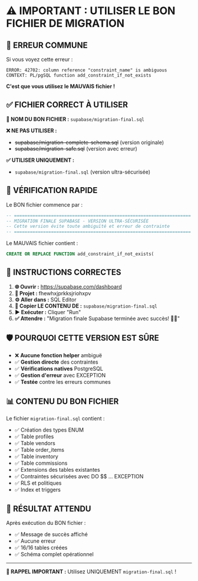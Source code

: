 # ⚠️ IMPORTANT : UTILISER LE BON FICHIER DE MIGRATION

## 🚨 ERREUR COMMUNE

Si vous voyez cette erreur :
```
ERROR: 42702: column reference "constraint_name" is ambiguous
CONTEXT: PL/pgSQL function add_constraint_if_not_exists
```

**C'est que vous utilisez le MAUVAIS fichier !**

## ✅ FICHIER CORRECT À UTILISER

**📁 NOM DU BON FICHIER :** `supabase/migration-final.sql`

**❌ NE PAS UTILISER :**
- ~~supabase/migration-complete-schema.sql~~ (version originale)
- ~~supabase/migration-safe.sql~~ (version avec erreur)

**✅ UTILISER UNIQUEMENT :**
- `supabase/migration-final.sql` (version ultra-sécurisée)

## 🎯 VÉRIFICATION RAPIDE

Le BON fichier commence par :
```sql
-- ===================================================================
-- MIGRATION FINALE SUPABASE - VERSION ULTRA-SÉCURISÉE
-- Cette version évite toute ambiguïté et erreur de contrainte
-- ===================================================================
```

Le MAUVAIS fichier contient :
```sql
CREATE OR REPLACE FUNCTION add_constraint_if_not_exists(
```

## 🚀 INSTRUCTIONS CORRECTES

1. **🌐 Ouvrir :** https://supabase.com/dashboard
2. **📂 Projet :** fhewhxjprkksjriohxpv
3. **⚙️ Aller dans :** SQL Editor
4. **📝 Copier LE CONTENU DE :** `supabase/migration-final.sql`
5. **▶️ Exécuter :** Cliquer "Run"
6. **✅ Attendre :** "Migration finale Supabase terminée avec succès! 🎉✨"

## 🛡️ POURQUOI CETTE VERSION EST SÛRE

- ❌ **Aucune fonction helper** ambiguë
- ✅ **Gestion directe** des contraintes
- ✅ **Vérifications natives** PostgreSQL
- ✅ **Gestion d'erreur** avec EXCEPTION
- ✅ **Testée** contre les erreurs communes

## 📊 CONTENU DU BON FICHIER

Le fichier `migration-final.sql` contient :
- ✅ Création des types ENUM
- ✅ Table profiles
- ✅ Table vendors
- ✅ Table order_items
- ✅ Table inventory
- ✅ Table commissions
- ✅ Extensions des tables existantes
- ✅ Contraintes sécurisées avec DO $$ ... EXCEPTION
- ✅ RLS et politiques
- ✅ Index et triggers

## 🎉 RÉSULTAT ATTENDU

Après exécution du BON fichier :
- ✅ Message de succès affiché
- ✅ Aucune erreur
- ✅ 16/16 tables créées
- ✅ Schéma complet opérationnel

---

**🔴 RAPPEL IMPORTANT :** Utilisez UNIQUEMENT `migration-final.sql` !